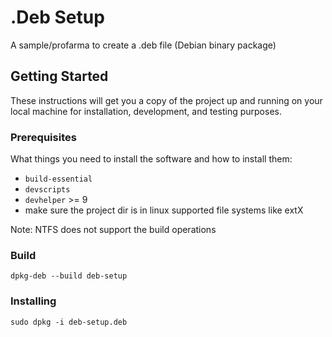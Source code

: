 # .Deb Setup

A sample/profarma to create a .deb file (Debian binary package)

## Getting Started

These instructions will get you a copy of the project up and running on your local machine for installation, development, and testing purposes.

### Prerequisites
  
What things you need to install the software and how to install them:  
- `build-essential`
- `devscripts`
- `devhelper` >= 9
- make sure the project dir is in linux supported file systems like extX

Note: NTFS does not support the build operations


### Build

```
dpkg-deb --build deb-setup
```

### Installing

```
sudo dpkg -i deb-setup.deb
```

